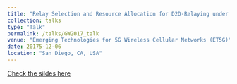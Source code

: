 ```yaml
---
title: "Relay Selection and Resource Allocation for D2D-Relaying under Uplink Cellular Power Control"
collection: talks
type: "Talk"
permalink: /talks/GW2017_talk
venue: "Emerging Technologies for 5G Wireless Cellular Networks (ET5G)"
date: 20175-12-06
location: "San Diego, CA, USA"
---
```

[Check the sildes here](http://dengjunquan.github.io/files/slides/gw15_deng.pdf)